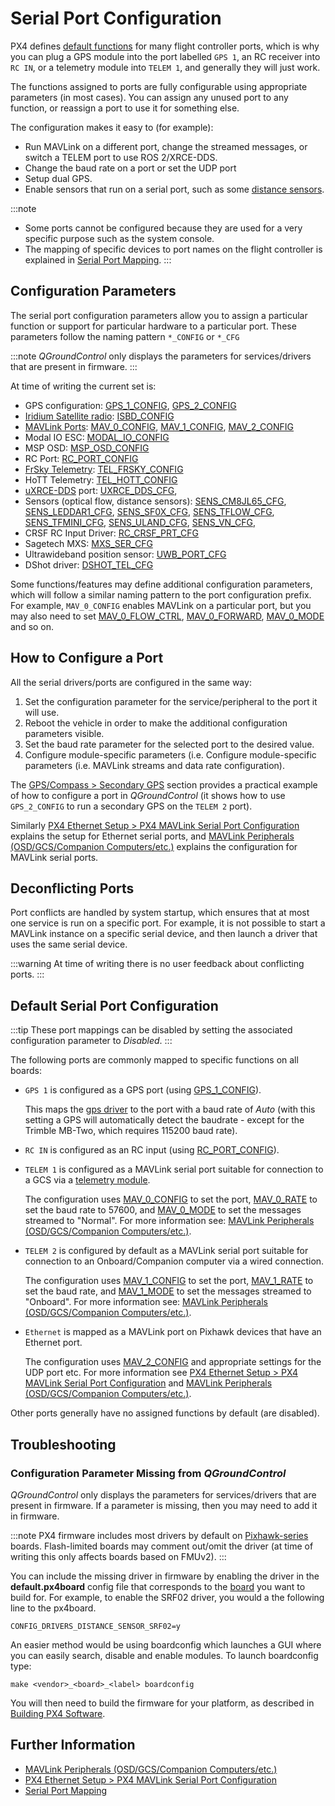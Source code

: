 # Serial Port Configuration

PX4 defines [default functions](#default-serial-port-configuration) for many flight controller ports, which is why you can plug a GPS module into the port labelled `GPS 1`, an RC receiver into `RC IN`, or a telemetry module into `TELEM 1`, and generally they will just work.

The functions assigned to ports are fully configurable using appropriate parameters (in most cases). You can assign any unused port to any function, or reassign a port to use it for something else.

The configuration makes it easy to (for example):

- Run MAVLink on a different port, change the streamed messages, or switch a TELEM port to use ROS 2/XRCE-DDS.
- Change the baud rate on a port or set the UDP port
- Setup dual GPS.
- Enable sensors that run on a serial port, such as some [distance sensors](../sensor/rangefinders.md).

:::note

- Some ports cannot be configured because they are used for a very specific purpose such as the system console.
- The mapping of specific devices to port names on the flight controller is explained in [Serial Port Mapping](../hardware/serial_port_mapping.md).
:::

## Configuration Parameters

The serial port configuration parameters allow you to assign a particular function or support for particular hardware to a particular port. These parameters follow the naming pattern `*_CONFIG` or `*_CFG`

:::note
_QGroundControl_ only displays the parameters for services/drivers that are present in firmware.
:::

At time of writing the current set is:

- GPS configuration: [GPS_1_CONFIG](../advanced_config/parameter_reference.md#GPS_1_CONFIG), [GPS_2_CONFIG](../advanced_config/parameter_reference.md#GPS_2_CONFIG)
- [Iridium Satellite radio](../advanced_features/satcom_roadblock.md): [ISBD_CONFIG](../advanced_config/parameter_reference.md#ISBD_CONFIG)
- [MAVLink Ports](../peripherals/mavlink_peripherals.md): [MAV_0_CONFIG](../advanced_config/parameter_reference.md#MAV_0_CONFIG), [MAV_1_CONFIG](../advanced_config/parameter_reference.md#MAV_1_CONFIG), [MAV_2_CONFIG](../advanced_config/parameter_reference.md#MAV_2_CONFIG)
- Modal IO ESC: [MODAL_IO_CONFIG](../advanced_config/parameter_reference.md#MODAL_IO_CONFIG)
- MSP OSD: [MSP_OSD_CONFIG](../advanced_config/parameter_reference.md#MSP_OSD_CONFIG)
- RC Port: [RC_PORT_CONFIG](../advanced_config/parameter_reference.md#RC_PORT_CONFIG)
- [FrSky Telemetry](../peripherals/frsky_telemetry.md): [TEL_FRSKY_CONFIG](../advanced_config/parameter_reference.md#TEL_FRSKY_CONFIG)
- HoTT Telemetry: [TEL_HOTT_CONFIG](../advanced_config/parameter_reference.md#TEL_HOTT_CONFIG)
- [uXRCE-DDS](../middleware/uxrce_dds.md) port: [UXRCE_DDS_CFG](../advanced_config/parameter_reference.md#UXRCE_DDS_CFG),
- Sensors (optical flow, distance sensors): [SENS_CM8JL65_CFG](../advanced_config/parameter_reference.md#SENS_CM8JL65_CFG), [SENS_LEDDAR1_CFG](../advanced_config/parameter_reference.md#SENS_LEDDAR1_CFG), [SENS_SF0X_CFG](../advanced_config/parameter_reference.md#SENS_SF0X_CFG), [SENS_TFLOW_CFG](../advanced_config/parameter_reference.md#SENS_TFLOW_CFG), [SENS_TFMINI_CFG](../advanced_config/parameter_reference.md#SENS_TFMINI_CFG), [SENS_ULAND_CFG](../advanced_config/parameter_reference.md#SENS_ULAND_CFG), [SENS_VN_CFG](../advanced_config/parameter_reference.md#SENS_VN_CFG),
- CRSF RC Input Driver: [RC_CRSF_PRT_CFG](../advanced_config/parameter_reference.md#RC_CRSF_PRT_CFG)
- Sagetech MXS: [MXS_SER_CFG](../advanced_config/parameter_reference.md#MXS_SER_CFG)
- Ultrawideband position sensor: [UWB_PORT_CFG](../advanced_config/parameter_reference.md#UWB_PORT_CFG)
- DShot driver: [DSHOT_TEL_CFG](../advanced_config/parameter_reference.md#DSHOT_TEL_CFG)

Some functions/features may define additional configuration parameters, which will follow a similar naming pattern to the port configuration prefix. For example, `MAV_0_CONFIG` enables MAVLink on a particular port, but you may also need to set [MAV_0_FLOW_CTRL](../advanced_config/parameter_reference.md#MAV_0_FLOW_CTRL), [MAV_0_FORWARD](../advanced_config/parameter_reference.md#MAV_0_FLOW_CTRL), [MAV_0_MODE](../advanced_config/parameter_reference.md#MAV_0_MODE) and so on.

## How to Configure a Port

All the serial drivers/ports are configured in the same way:

1. Set the configuration parameter for the service/peripheral to the port it will use.
1. Reboot the vehicle in order to make the additional configuration parameters visible.
1. Set the baud rate parameter for the selected port to the desired value.
1. Configure module-specific parameters (i.e. Configure module-specific parameters (i.e. MAVLink streams and data rate configuration).

The [GPS/Compass > Secondary GPS](../gps_compass/README.md#dual_gps) section provides a practical example of how to configure a port in _QGroundControl_ (it shows how to use `GPS_2_CONFIG` to run a secondary GPS on the `TELEM 2` port).

Similarly [PX4 Ethernet Setup > PX4 MAVLink Serial Port Configuration](../advanced_config/ethernet_setup.md#px4-mavlink-serial-port-configuration) explains the setup for Ethernet serial ports, and [MAVLink Peripherals (OSD/GCS/Companion Computers/etc.)](../peripherals/mavlink_peripherals.md) explains the configuration for MAVLink serial ports.

## Deconflicting Ports

Port conflicts are handled by system startup, which ensures that at most one service is run on a specific port. For example, it is not possible to start a MAVLink instance on a specific serial device, and then launch a driver that uses the same serial device.

:::warning
At time of writing there is no user feedback about conflicting ports.
:::

<a id="default_port_mapping"></a>

## Default Serial Port Configuration

:::tip
These port mappings can be disabled by setting the associated configuration parameter to _Disabled_.
:::

The following ports are commonly mapped to specific functions on all boards:

- `GPS 1` is configured as a GPS port (using [GPS_1_CONFIG](../advanced_config/parameter_reference.md#GPS_1_CONFIG)).

  This maps the [gps driver](../modules/modules_driver.md#gps) to the port with a baud rate of _Auto_ (with this setting a GPS will automatically detect the baudrate - except for the Trimble MB-Two, which requires 115200 baud rate).

- `RC IN` is configured as an RC input (using [RC_PORT_CONFIG](../advanced_config/parameter_reference.md#RC_PORT_CONFIG)).
- `TELEM 1` is configured as a MAVLink serial port suitable for connection to a GCS via a [telemetry module](../telemetry/README.md).

  The configuration uses [MAV_0_CONFIG](../advanced_config/parameter_reference.md#MAV_0_CONFIG) to set the port, [MAV_0_RATE](../advanced_config/parameter_reference.md#MAV_0_RATE) to set the baud rate to 57600, and [MAV_0_MODE](../advanced_config/parameter_reference.md#MAV_1_MODE) to set the messages streamed to "Normal". For more information see: [MAVLink Peripherals (OSD/GCS/Companion Computers/etc.)](../peripherals/mavlink_peripherals.md).

- `TELEM 2` is configured by default as a MAVLink serial port suitable for connection to an Onboard/Companion computer via a wired connection.

  The configuration uses [MAV_1_CONFIG](../advanced_config/parameter_reference.md#MAV_1_CONFIG) to set the port, [MAV_1_RATE](../advanced_config/parameter_reference.md#MAV_1_RATE) to set the baud rate, and [MAV_1_MODE](../advanced_config/parameter_reference.md#MAV_2_MODE) to set the messages streamed to "Onboard". For more information see: [MAVLink Peripherals (OSD/GCS/Companion Computers/etc.)](../peripherals/mavlink_peripherals.md).

- `Ethernet` is mapped as a MAVLink port on Pixhawk devices that have an Ethernet port.

  The configuration uses [MAV_2_CONFIG](../advanced_config/parameter_reference.md#MAV_2_CONFIG) and appropriate settings for the UDP port etc. For more information see [PX4 Ethernet Setup > PX4 MAVLink Serial Port Configuration](../advanced_config/ethernet_setup.md#px4-mavlink-serial-port-configuration) and [MAVLink Peripherals (OSD/GCS/Companion Computers/etc.)](../peripherals/mavlink_peripherals.md).

Other ports generally have no assigned functions by default (are disabled).

## Troubleshooting

<a id="parameter_not_in_firmware"></a>

### Configuration Parameter Missing from _QGroundControl_

_QGroundControl_ only displays the parameters for services/drivers that are present in firmware. If a parameter is missing, then you may need to add it in firmware.

:::note PX4 firmware includes most drivers by default on [Pixhawk-series](../flight_controller/pixhawk_series.md) boards. Flash-limited boards may comment out/omit the driver (at time of writing this only affects boards based on FMUv2).
:::

You can include the missing driver in firmware by enabling the driver in the **default.px4board** config file that corresponds to the [board](https://github.com/PX4/PX4-Autopilot/tree/main/boards/px4) you want to build for. For example, to enable the SRF02 driver, you would a the following line to the px4board.

```
CONFIG_DRIVERS_DISTANCE_SENSOR_SRF02=y
```

An easier method would be using boardconfig which launches a GUI where you can easily search, disable and enable modules. To launch boardconfig type:

```
make <vendor>_<board>_<label> boardconfig
```

You will then need to build the firmware for your platform, as described in [Building PX4 Software](../dev_setup/building_px4.md).

## Further Information

- [MAVLink Peripherals (OSD/GCS/Companion Computers/etc.)](../peripherals/mavlink_peripherals.md)
- [PX4 Ethernet Setup > PX4 MAVLink Serial Port Configuration](../advanced_config/ethernet_setup.md#px4-mavlink-serial-port-configuration)
- [Serial Port Mapping](../hardware/serial_port_mapping.md)
